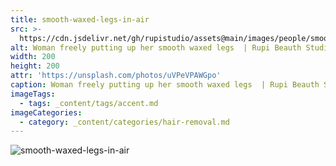 ```yaml
---
title: smooth-waxed-legs-in-air
src: >-
  https://cdn.jsdelivr.net/gh/rupistudio/assets@main/images/people/smooth-waxed-legs-in-air.webp
alt: Woman freely putting up her smooth waxed legs  | Rupi Beauth Studio
width: 200
height: 200
attr: 'https://unsplash.com/photos/uVPeVPAWGpo'
caption: Woman freely putting up her smooth waxed legs  | Rupi Beauth Studio
imageTags:
  - tags: _content/tags/accent.md
imageCategories:
  - category: _content/categories/hair-removal.md
---
```


![smooth-waxed-legs-in-air](https://cdn.jsdelivr.net/gh/rupistudio/assets@main/images/people/smooth-waxed-legs-in-air.webp "")
